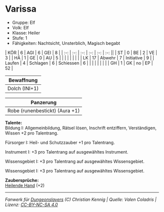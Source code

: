 # Varissa  
- Gruppe: Elf  
- Volk: Elf  
- Klasse: Heiler  
- Stufe: 1  
- Fähigkeiten: Nachtsicht, Unsterblich, Magisch begabt  


| KÖR    | 6  | AGI      | 6  | GEI        | 8  |
| :-: | :-: | :-: | :-: | :-: | :-: ||
| ST     | 0  | BE       | 2  | VE         | 3  |
| HÄ     | 1  | GE       | 0  | AU         | 5  |
|        |    |          |    |            |    |
| LK     | 17 | Abwehr   | 7  | Initiative | 9  |
| Laufen | 4  | Schlagen | 6  | Schiessen  | 6  |
|        |    |          |    |            |    |
| GH     | 1  | GK       | no | EP         | 52 |


| Bewaffnung |
| --- |
| Dolch (INI+1) |


| Panzerung |
| --- |
| Robe (runenbestickt) (Aura +1) |


**Talente:**  
Bildung I: Allgemeinbildung, Rätsel lösen, Inschrift entziffern, Verständigen, Wissen +2 pro Talentrang.

Fürsorger I: Heil- und Schutzzauber +1 pro Talentrang.

Instrument I: +3 pro Talentrang auf ausgewähltes Instrument.

Wissensgebiet I: +3 pro Talentrang auf ausgewähltes Wissensgebiet.

Wissensgebiet I: +3 pro Talentrang auf ausgewähltes Wissensgebiet.


**Zaubersprüche:**  
[Heilende Hand](/grw/zauber/heilende-hand.md) (+2)




___
*Fanwerk für [Dungeonslayers](https://www.dungeonslayers.net/) (C) Christian Kennig | Quelle: Valen Coladris | Lizenz: [CC-BY-NC-SA 4.0](https://creativecommons.org/licenses/by-nc-sa/4.0/deed.de)*